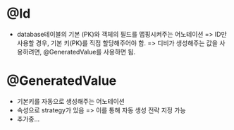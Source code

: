 # @Id

- database테이블의 기본 (PK)와 객체의 필드를 맵핑시켜주는 어노테이션
=> ID만 사용할 경우, 기본 키(PK)를 직접 할당해주어야 함.
=> 디비가 생성해주는 값을 사용하려면, @GeneratedValue를 사용하면 됨.

# @GeneratedValue

- 기본키를 자동으로 생성해주는 어노테이션
- 속성으로 strategy가 있음 => 이를 통해 자동 생성 전략 지정 가능
- 추가중...